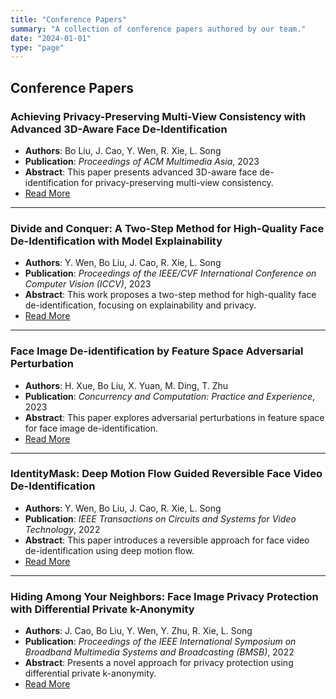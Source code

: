 ```yaml
---
title: "Conference Papers"
summary: "A collection of conference papers authored by our team."
date: "2024-01-01"
type: "page"
---
```


## Conference Papers

### Achieving Privacy-Preserving Multi-View Consistency with Advanced 3D-Aware Face De-Identification
- **Authors**: Bo Liu, J. Cao, Y. Wen, R. Xie, L. Song  
- **Publication**: *Proceedings of ACM Multimedia Asia*, 2023  
- **Abstract**: This paper presents advanced 3D-aware face de-identification for privacy-preserving multi-view consistency.  
- [Read More](#)

---

### Divide and Conquer: A Two-Step Method for High-Quality Face De-Identification with Model Explainability
- **Authors**: Y. Wen, Bo Liu, J. Cao, R. Xie, L. Song  
- **Publication**: *Proceedings of the IEEE/CVF International Conference on Computer Vision (ICCV)*, 2023  
- **Abstract**: This work proposes a two-step method for high-quality face de-identification, focusing on explainability and privacy.  
- [Read More](#)

---

### Face Image De-identification by Feature Space Adversarial Perturbation
- **Authors**: H. Xue, Bo Liu, X. Yuan, M. Ding, T. Zhu  
- **Publication**: *Concurrency and Computation: Practice and Experience*, 2023  
- **Abstract**: This paper explores adversarial perturbations in feature space for face image de-identification.  
- [Read More](#)

---

### IdentityMask: Deep Motion Flow Guided Reversible Face Video De-Identification
- **Authors**: Y. Wen, Bo Liu, J. Cao, R. Xie, L. Song  
- **Publication**: *IEEE Transactions on Circuits and Systems for Video Technology*, 2022  
- **Abstract**: This paper introduces a reversible approach for face video de-identification using deep motion flow.  
- [Read More](#)

---

### Hiding Among Your Neighbors: Face Image Privacy Protection with Differential Private k-Anonymity
- **Authors**: J. Cao, Bo Liu, Y. Wen, Y. Zhu, R. Xie, L. Song  
- **Publication**: *Proceedings of the IEEE International Symposium on Broadband Multimedia Systems and Broadcasting (BMSB)*, 2022  
- **Abstract**: Presents a novel approach for privacy protection using differential private k-anonymity.  
- [Read More](#)

